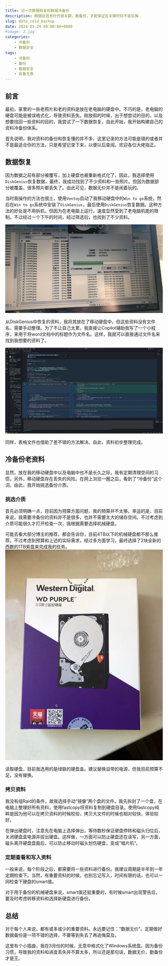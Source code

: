 ```yaml
---
title: 记一次数据恢复和数据冷备份
description: 数据在信息时代很关键，勤备份，才能保证在关键时刻不会后悔
slug: data_cold_backup
date: 2024-01-29 09:00:00+0800
#image: 2.jpg
categories:
    - 冷备份
    - 数据安全
tags:
    - 冷备份
    - 备份
    - 数据安全
    - 有备无患
---
```


## 前言
最初，家里的一些老照片和老的资料是放在老电脑的硬盘中。不巧的是，老电脑的硬盘可能是被误格式化，导致资料丢失。刚放假的时候，出于想尝试的目的，以及想要找回一些资料的目的，我尝试了一下数据恢复，自此开始，我开始构建自己的资料冷备份体系。

首先说明，我对资料的备份和恢复懂的并不多，这里记录的方法可能是错的或者并不是最适合你的方法，只是希望记录下来，以便以后查阅。欢迎各位大佬指正。

## 数据恢复
因为数据之前有部分被覆写，加上硬盘也被重新格式化了，因此，我选择使用`DiskGenius`恢复数据，最终，我成功找到了不少资料和一些照片。但因为数据部分被覆盖，很多照片都丢失了。由此可见，数据无价并不是闹着玩的。

当时我操作的方法也很土，使用`Ventoy`启动了我移动硬盘中的`Win to go`系统，然后在`Win to go`系统中安装了`DiskGenius`，最后使用`DiskGenius`恢复数据。这种方法的好处是不用拆机，但因为在老电脑上运行，速度显然受到了老电脑机能的限制。不过经过一个下午的时间，经过筛选后，也找到了不少资料。

![正在使用DiskGenius恢复数据的老电脑](diskgenius.jpg)

从DiskGenius中恢复的资料，我将其放在了移动硬盘中，但这些资料没有文件名，需要手动整理。为了不让自己太累，我直接让Copilot辅助我写了一个小程序，来用于将word文档中的标题作为文件名。这样，我就可以直接通过文件名来找到我想要的资料了。

![借助Copilot编写脚本](script_code.png)

同样，表格文件也借助了差不错的方法解决。自此，资料初步整理完成。

## 冷备份老资料
显然，放在我的移动硬盘中以及电脑中也不是长久之际，我有定期清理空间的习惯。另外，移动硬盘存在丢失的风险。在网上浏览一圈之后，看到了“冷备份”这个词。由此，我开始挑选备份介质。

### 挑选介质
首先必须明确一点，目前因为预算方面问题，我的预算并不太够。幸运的是，目前来说，我需要冷备份的资料并不是很多，也并不需要太大的储存空间。不过考虑到介质可能很久才打开检查一次，我根据需要选择机械硬盘。

可能去看大部分博主的推荐，都会告诉你，目前4TB以下的机械硬盘都不那么推荐。不过考虑到预算和上述的实际需求，经过多方面学习，最终选择了2块全新的西数的1TB紫盘来完成我的任务。
![我所挑选的硬盘](wd_disk.jpg)

读取硬盘，目前我选用的是绿联的硬盘盒。建议替换自带的电源，但我目前预算不足，没有替换。

### 拷贝资料
我没有组Raid的条件，故我选择手动“镜像”两个盘的文件。我先拆封了一个盘，在电脑上整理好所有资料，使用fastcopy将资料复制到硬盘目录。使用fastcopy纯粹是因为他可以在拷贝资料的时候校验，拷贝大文件的时候也相对较快，体验较好。

在弹出硬盘时，注意先在电脑上选择弹出，等待数秒保证硬盘停转和磁头归位后，关闭硬盘盒电源并拔出硬盘。这样做，一方面可以防止硬盘还在读写，另一方面，磁头离开硬盘盘面后，可以防止移动时磁头划伤硬盘，变成“唱片机”。

### 定期查看和写入资料
一般来说，每个阶段之后，都需要将一些资料进行备份。我建议周期是半年到一年定期检查下。当然，有重要资料的时候，也别忘记写入，时间有限的话，也可以一同检查下硬盘的smart值。

对于用于备份的机械硬盘来说，smart值还挺重要的，有时候smart出现警告后，要及时考虑转移资料和选择新硬盘进行备份。

## 总结
对于每个人来说，都有或多或少的重要资料。永远要记住：“数据无价”。定期做好数据备份是一项不错的选择，不要等到失去了再追悔莫及。

这里有个小插曲，我在3月份的时候，无意中格式化了Windows系统盘。因为备份习惯，导致我的资料和进度丢失并不算太多，所以还是那句话，数据无价，勤备份才是王。
